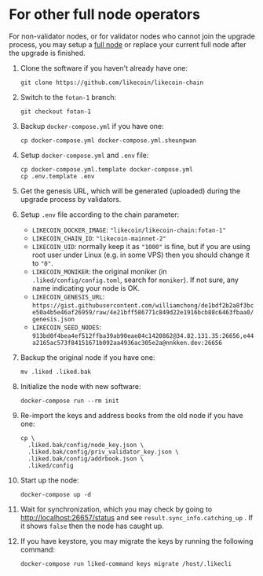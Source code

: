 # For other full node operators

For non-validator nodes, or for validator nodes who cannot join the upgrade process, you may setup a [full node](../likecoin-chain-node/setup-a-node.md) or replace your current full node after the upgrade is finished.

1.  Clone the software if you haven't already have one:

    ```
    git clone https://github.com/likecoin/likecoin-chain
    ```
2.  Switch to the `fotan-1` branch:

    ```
    git checkout fotan-1
    ```
3.  Backup `docker-compose.yml` if you have one:

    ```
    cp docker-compose.yml docker-compose.yml.sheungwan
    ```
4.  Setup `docker-compose.yml` and `.env` file:

    ```
    cp docker-compose.yml.template docker-compose.yml
    cp .env.template .env
    ```
5. Get the genesis URL, which will be generated (uploaded) during the upgrade process by validators.
6. Setup `.env` file according to the chain parameter:
   * `LIKECOIN_DOCKER_IMAGE`: `"likecoin/likecoin-chain:fotan-1"`
   * `LIKECOIN_CHAIN_ID`: `"likecoin-mainnet-2"`
   * `LIKECOIN_UID`: normally keep it as `"1000"` is fine, but if you are using root user under Linux (e.g. in some VPS) then you should change it to `"0"`.
   * `LIKECOIN_MONIKER`: the original moniker (in `.liked/config/config.toml`, search for `moniker`). If not sure, any name indicating your node is OK.
   * `LIKECOIN_GENESIS_URL`: `https://gist.githubusercontent.com/williamchong/de1bdf2b2a8f3bce50a4b5e46af26959/raw/4e21bff586771c849d22e1916bcb88c6463fbaa0/genesis.json`
   * `LIKECOIN_SEED_NODES`: `913bd0f4bea4ef512ffba39ab90eae84c1420862@34.82.131.35:26656,e44a2165ac573f84151671b092aa4936ac305e2a@nnkken.dev:26656`
7.  Backup the original node if you have one:

    ```
    mv .liked .liked.bak
    ```
8.  Initialize the node with new software:

    ```
    docker-compose run --rm init
    ```
9.  Re-import the keys and address books from the old node if you have one:

    ```
    cp \
      .liked.bak/config/node_key.json \
      .liked.bak/config/priv_validator_key.json \
      .liked.bak/config/addrbook.json \
      .liked/config
    ```
10. Start up the node:

    ```
    docker-compose up -d
    ```
11. Wait for synchronization, which you may check by going to [http://localhost:26657/status](http://localhost:26657/status) and see `result.sync_info.catching_up` . If it shows `false` then the node has caught up.
12. If you have keystore, you may migrate the keys by running the following command:

    ```
    docker-compose run liked-command keys migrate /host/.likecli
    ```
